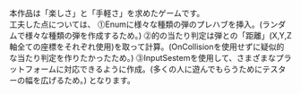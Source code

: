 本作品は「楽しさ」と「手軽さ」を求めたゲームです。<br>
工夫した点については、
⓵Enumに様々な種類の弾のプレハブを挿入。(ランダムで様々な種類の弾を作成するため。)
⓶的の当たり判定は弾との「距離」(X,Y,Z軸全ての座標をそれぞれ使用)を取って計算。(OnCollisionを使用せずに疑似的な当たり判定を作りたかったため。)
⓷InputSestemを使用して、さまざまなプラットフォームに対応できるように作成。(多くの人に遊んでもらうためにテスターの幅を広げるため。)
となります。
